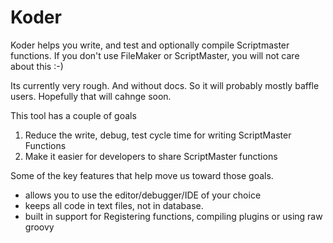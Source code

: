 Koder
======

Koder helps you write, and test and optionally compile Scriptmaster functions.  If you don't use FileMaker or ScriptMaster, you will not care about this :-)

Its currently very rough. And without docs. So it will probably mostly baffle users. Hopefully that will cahnge soon.

This tool has a couple of goals

1. Reduce the write, debug, test cycle time for writing ScriptMaster Functions
2. Make it easier for developers to share ScriptMaster functions

Some of the key features that help move us toward those goals.

* allows you to use the editor/debugger/IDE of your choice
* keeps all code in text files, not in database.
* built in support for Registering functions, compiling plugins or using raw groovy